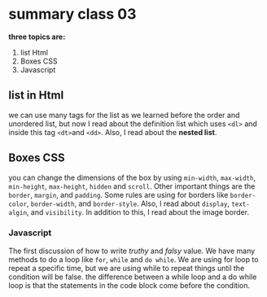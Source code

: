 # summary class 03

**three topics are:**
1. list Html
2. Boxes CSS
3. Javascript

## list in Html
we can use many tags for the list as we learned before the order and unordered list, but now I read about the definition list which uses `<dl>` and inside this tag `<dt>`and `<dd>`. Also, I read about the **nested list**.

## Boxes CSS
you can change the dimensions of the box by using `min-width`, `max-width`, `min-height`, `max-height`, `hidden` and `scroll`. Other important things are the `border`, `margin`, and `padding`. Some rules are using for borders like `border-color`, `border-width`, and `border-style`. Also, I read about `display`, `text-algin`, and `visibility`. In addition to this, I read about the image border.

### Javascript
The first discussion of how to write *truthy* and *falsy* value. We have many methods to do a loop like `for`, `while` and `do while`. We are using for loop to repeat a specific time, but we are using while to repeat things until the condition will be false. the difference between
a while loop and a do while
loop is that the statements in
the code block come before the
condition.
